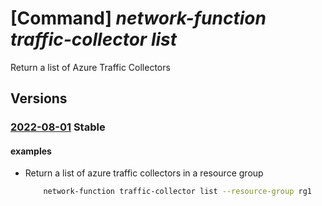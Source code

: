 # [Command] _network-function traffic-collector list_

Return a list of Azure Traffic Collectors

## Versions

### [2022-08-01](/Resources/mgmt-plane/L3N1YnNjcmlwdGlvbnMve30vcHJvdmlkZXJzL21pY3Jvc29mdC5uZXR3b3JrZnVuY3Rpb24vYXp1cmV0cmFmZmljY29sbGVjdG9ycw==/2022-08-01.xml) **Stable**

<!-- mgmt-plane /subscriptions/{}/providers/microsoft.networkfunction/azuretrafficcollectors 2022-08-01 -->
<!-- mgmt-plane /subscriptions/{}/resourcegroups/{}/providers/microsoft.networkfunction/azuretrafficcollectors 2022-08-01 -->

#### examples

- Return a list of azure traffic collectors in a resource group
    ```bash
        network-function traffic-collector list --resource-group rg1
    ```

